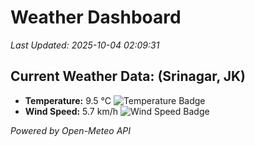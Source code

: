 
# Weather Dashboard

_Last Updated: 2025-10-04 02:09:31_

## Current Weather Data: (Srinagar, JK)
- **Temperature:** 9.5 °C ![Temperature Badge](https://img.shields.io/badge/Temperature-Low%20Temp-blue)
- **Wind Speed:** 5.7 km/h ![Wind Speed Badge](https://img.shields.io/badge/Wind%20Speed-Light%20Wind-blue)

*Powered by Open-Meteo API*

